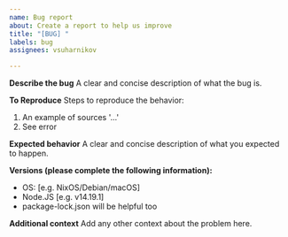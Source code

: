 ```yaml
---
name: Bug report
about: Create a report to help us improve
title: "[BUG] "
labels: bug
assignees: vsuharnikov

---
```


**Describe the bug**
A clear and concise description of what the bug is.

**To Reproduce**
Steps to reproduce the behavior:
1. An example of sources '...'
2. See error

**Expected behavior**
A clear and concise description of what you expected to happen.

**Versions (please complete the following information):**
 - OS: [e.g. NixOS/Debian/macOS]
 - Node.JS [e.g. v14.19.1]
 - package-lock.json will be helpful too

**Additional context**
Add any other context about the problem here.
